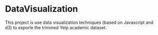 # DataVisualization
This project is use data visualization techniques (based on Javascript and d3) to exporle the trimmed Yelp academic dataset.
